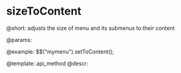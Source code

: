 sizeToContent
=============

@short:
	adjusts the size of menu and its submenus to their content

@params:

@example:
$$("mymenu").setToContent();

@template:	api_method
@descr:

